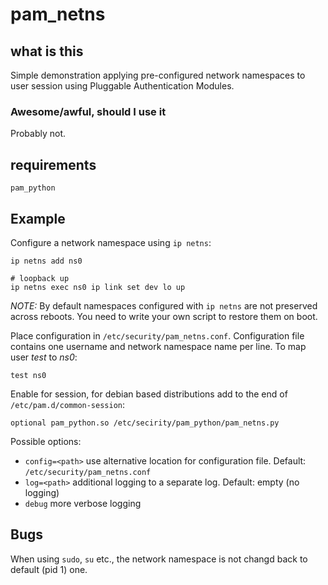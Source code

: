 # pam_netns

## what is this

Simple demonstration applying pre-configured network namespaces to user session using Pluggable Authentication Modules.

### Awesome/awful, should I use it

Probably not.

## requirements

`pam_python`

## Example

Configure a network namespace using `ip netns`:

    ip netns add ns0
    
    # loopback up
    ip netns exec ns0 ip link set dev lo up

 *NOTE:* By default namespaces configured with `ip netns` are not preserved across reboots. You need to write your own script to restore them on boot.

Place configuration in `/etc/security/pam_netns.conf`. Configuration file contains one username and network namespace name per line. To map user *test* to *ns0*:

    test ns0

Enable for session, for debian based distributions add to the end of `/etc/pam.d/common-session`:

    optional pam_python.so /etc/secirity/pam_python/pam_netns.py

Possible options:
   
   * `config=<path>` use alternative location for configuration file. Default: `/etc/security/pam_netns.conf`
   * `log=<path>` additional logging to a separate log. Default: empty (no logging)
   * `debug` more verbose logging
   
## Bugs

When using `sudo`, `su` etc., the network namespace is not changd back to default (pid 1) one.
